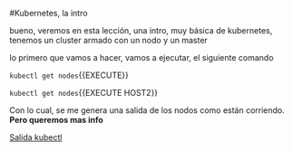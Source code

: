 #Kubernetes, la intro

bueno, veremos en esta lección, una intro, muy básica de kubernetes, tenemos un cluster armado con un nodo y un master

lo primero que vamos a hacer, vamos a ejecutar, el siguiente comando

`kubectl get nodes`{{EXECUTE}}

`kubectl get nodes`{{EXECUTE HOST2}}




Con lo cual, se me genera una salida de los nodos como están corriendo. **Pero queremos mas info**

[Salida kubectl](https://github.com/mguazzardo/katacoda-scenarios/blob/master/kubernetes-basico/kubectl.PNG)

